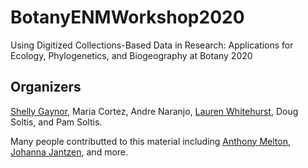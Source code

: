 # BotanyENMWorkshop2020
Using Digitized Collections-Based Data in Research: Applications for Ecology, Phylogenetics, and Biogeography at Botany 2020 

## Organizers 
[Shelly Gaynor](https://github.com/mgaynor1), Maria Cortez, Andre Naranjo, [Lauren Whitehurst](https://github.com/laurenwhitehurst21), Doug Soltis, and Pam Soltis.     
     
Many people contributted to this material including [Anthony Melton](https://github.com/meltonae), [Johanna Jantzen](https://github.com/jjantzen), and more.  


